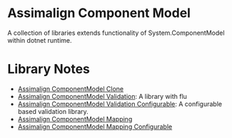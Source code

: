 # Assimalign Component Model
A collection of libraries extends functionality of System.ComponentModel within dotnet runtime.



# Library Notes
- [Assimalign ComponentModel Clone](./docs/cloning/overview.md)
- [Assimalign ComponentModel Validation](./docs/validation/overview.md): A library with flu
- [Assimalign ComponentModel Validation Configurable](./docs/validation/configurable/overview.md): A configurable based validation library.
- [Assimalign ComponentModel Mapping](./docs/mapping/overview.md)
- [Assimalign ComponentModel Mapping Configurable](./docs/mapping/configurable/overview.md)








